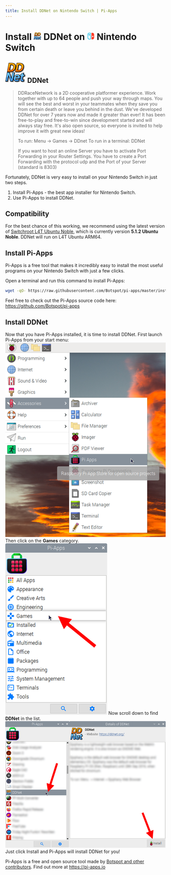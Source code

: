 ```yaml
---
title: Install DDNet on Nintendo Switch | Pi-Apps
---
```

<div class="simple-install-content content">

# Install <img src="/img/app-icons/DDNet/icon-64.png" height=24> DDNet on <img src=/img/other-icons/switch-icon.svg height=24> Nintendo Switch

## <img src="/img/app-icons/DDNet/icon-64.png"> DDNet
> DDRaceNetwork is a 2D cooperative platformer experience. Work together with up to 64 people and push your way through maps.
> You will see the best and worst in your teammates when they save you from certain death or leave you behind in the dust.
> We've developed DDNet for over 7 years now and made it greater than ever!
> It has been free-to-play and free-to-win since development started and will always stay free.
> It's also open source, so everyone is invited to help improve it with great new ideas!
> 
> To run: Menu -> Games -> DDnet
> To run in a terminal: DDNet
> 
> If you want to host an online Server you have to activate Port Forwarding in your Router Settings. 
> You have to create a Port Forwarding with the protocol udp and the Port of your Server (standard is 8303) 

Fortunately, DDNet is very easy to install on your Nintendo Switch in just two steps.
1. Install Pi-Apps - the best app installer for Nintendo Switch.
2. Use Pi-Apps to install DDNet.
</div>
<div class="simple-install-content content">

## Compatibility
For the best chance of this working, we recommend using the latest version of [Switchroot L4T Ubuntu Noble](https://wiki.switchroot.org/wiki/linux/l4t-ubuntu-noble-installation-guide), which is currently version **5.1.2 Ubuntu Noble**.
DDNet will run on L4T Ubuntu ARM64.
</div>
<div class="simple-install-content content">

## Install Pi-Apps

Pi-Apps is a free tool that makes it incredibly easy to install the most useful programs on your Nintendo Switch with just a few clicks.

Open a terminal and run this command to install Pi-Apps:
```bash
wget -qO- https://raw.githubusercontent.com/Botspot/pi-apps/master/install | bash
```
Feel free to check out the Pi-Apps source code here: https://github.com/Botspot/pi-apps
</div>
<div class="simple-install-content content">

## Install DDNet

Now that you have Pi-Apps installed, it is time to install DDNet.
First launch Pi-Apps from your start menu:
<img src="/img/start-menu.png">
Then click on the <b>Games</b> category.
<img src="/img/category-selections/Games.png">
Now scroll down to find <b>DDNet</b> in the list.
<img src="/img/app-icons/DDNet/app-selection.png">
Just click Install and Pi-Apps will install DDNet for you!
</div>
<div class="simple-install-content content">

Pi-Apps is a free and open source tool made by [Botspot and other contributors](/about/#contributors). Find out more at https://pi-apps.io
</div>
